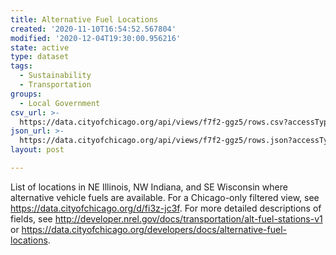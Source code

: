 ```yaml
---
title: Alternative Fuel Locations
created: '2020-11-10T16:54:52.567804'
modified: '2020-12-04T19:30:00.956216'
state: active
type: dataset
tags:
  - Sustainability
  - Transportation
groups:
  - Local Government
csv_url: >-
  https://data.cityofchicago.org/api/views/f7f2-ggz5/rows.csv?accessType=DOWNLOAD
json_url: >-
  https://data.cityofchicago.org/api/views/f7f2-ggz5/rows.json?accessType=DOWNLOAD
layout: post

---
```

List of locations in NE Illinois, NW Indiana, and SE Wisconsin where alternative vehicle fuels are available.  For a Chicago-only filtered view, see https://data.cityofchicago.org/d/fi3z-jc3f. For more detailed descriptions of fields, see http://developer.nrel.gov/docs/transportation/alt-fuel-stations-v1 or https://data.cityofchicago.org/developers/docs/alternative-fuel-locations.
